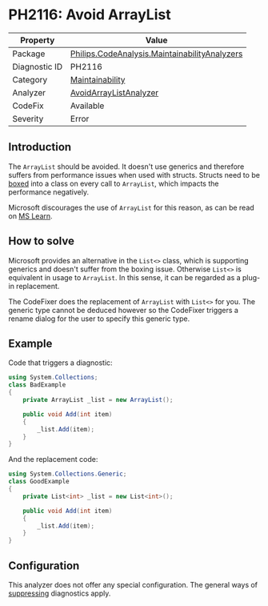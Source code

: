 # PH2116: Avoid ArrayList

| Property | Value  |
|--|--|
| Package | [Philips.CodeAnalysis.MaintainabilityAnalyzers](https://www.nuget.org/packages/Philips.CodeAnalysis.MaintainabilityAnalyzers) |
| Diagnostic ID | PH2116 |
| Category  | [Maintainability](../Maintainability.md) |
| Analyzer | [AvoidArrayListAnalyzer](https://github.com/philips-software/roslyn-analyzers/blob/master/Philips.CodeAnalysis.MaintainabilityAnalyzers/Maintainability/AvoidArrayListAnalyzer.cs)
| CodeFix  | Available |
| Severity | Error |

## Introduction

The `ArrayList` should be avoided. It doesn't use generics and therefore suffers from performance issues when used with structs. Structs need to be [boxed](https://learn.microsoft.com/en-us/dotnet/csharp/programming-guide/types/boxing-and-unboxing) into a class on every call to `ArrayList`, which impacts the performance negatively.

Microsoft discourages the use of `ArrayList` for this reason, as can be read on [MS Learn](https://learn.microsoft.com/en-us/dotnet/api/system.collections.arraylist?view=net-7.0#remarks).

## How to solve

Microsoft provides an alternative in the `List<>` class, which is supporting generics and doesn't suffer from the boxing issue. Otherwise `List<>` is equivalent in usage to `ArrayList`. In this sense, it can be regarded as a plug-in replacement.

The CodeFixer does the replacement of `ArrayList` with `List<>` for you. The generic type cannot be deduced however so the CodeFixer triggers a rename dialog for the user to specify this generic type.

## Example

Code that triggers a diagnostic:
``` cs
using System.Collections;
class BadExample 
{
    private ArrayList _list = new ArrayList();

    public void Add(int item) 
    {
        _list.Add(item);
    }
}

```

And the replacement code:
``` cs
using System.Collections.Generic;
class GoodExample 
{
    private List<int> _list = new List<int>();

    public void Add(int item) 
    {
        _list.Add(item);
    }
}

```

## Configuration

This analyzer does not offer any special configuration. The general ways of [suppressing](https://learn.microsoft.com/en-us/dotnet/fundamentals/code-analysis/suppress-warnings) diagnostics apply.